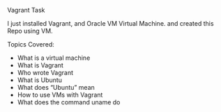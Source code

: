 Vagrant Task
 
I just installed Vagrant, and Oracle VM Virtual Machine. and created this Repo using VM.

Topics Covered:
- What is a virtual machine
- What is Vagrant
- Who wrote Vagrant
- What is Ubuntu
- What does “Ubuntu” mean
- How to use VMs with Vagrant
- What does the command uname do

